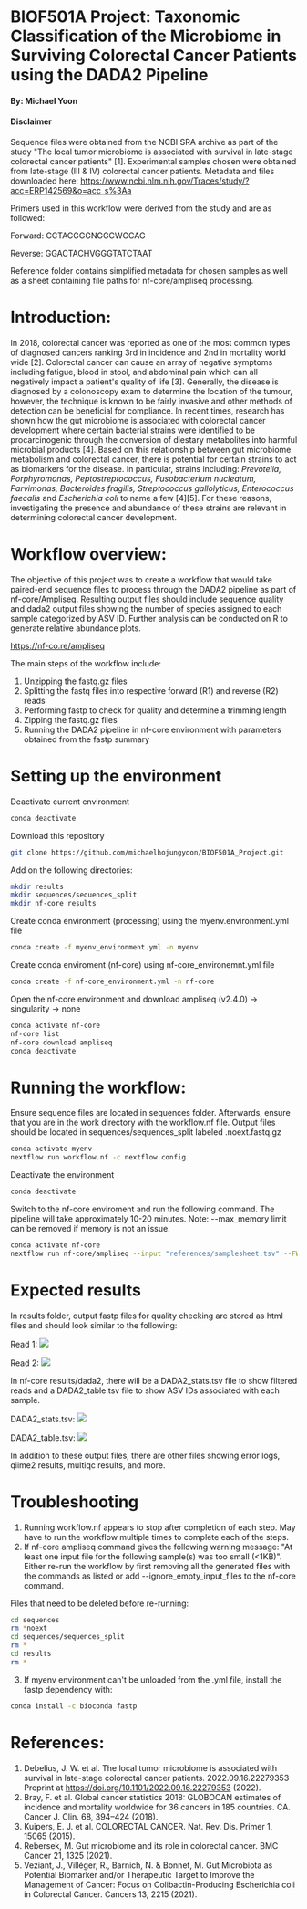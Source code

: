 # BIOF501A Project: Taxonomic Classification of the Microbiome in Surviving Colorectal Cancer Patients using the DADA2 Pipeline

#### By: Michael Yoon

#### Disclaimer
Sequence files were obtained from the NCBI SRA archive as part of the study "The local tumor microbiome is associated with survival in late-stage colorectal cancer patients" [1]. Experimental samples chosen were obtained from late-stage (III & IV) colorectal cancer patients. Metadata and files downloaded here: https://www.ncbi.nlm.nih.gov/Traces/study/?acc=ERP142569&o=acc_s%3Aa

Primers used in this workflow were derived from the study and are as followed:

Forward: CCTACGGGNGGCWGCAG

Reverse: GGACTACHVGGGTATCTAAT

Reference folder contains simplified metadata for chosen samples as well as a sheet containing file paths for nf-core/ampliseq processing.

# Introduction:
In 2018, colorectal cancer was reported as one of the most common types of diagnosed cancers ranking 3rd in incidence and 2nd in mortality world wide [2]. Colorectal cancer can cause an array of negative symptoms including fatigue, blood in stool, and abdominal pain which can all negatively impact a patient's quality of life [3]. Generally, the disease is diagnosed by a colonoscopy exam to determine the location of the tumour, however, the technique is known to be fairly invasive and other methods of detection can be beneficial for compliance. In recent times, research has shown how the gut microbiome is associated with colorectal cancer development where certain bacterial strains were identified to be procarcinogenic through the conversion of diestary metabolites into harmful microbial products [4]. Based on this relationship between gut microbiome metabolism and colorectal cancer, there is potential for certain strains to act as biomarkers for the disease. In particular, strains including: _Prevotella, Porphyromonas, Peptostreptococcus, Fusobacterium nucleatum, Parvimonas, Bacteroides fragilis, Streptococcus gallolyticus, Enterococcus faecalis_ and _Escherichia coli_ to name a few [4][5]. For these reasons, investigating the presence and abundance of these strains are relevant in determining colorectal cancer development.

# Workflow overview:

The objective of this project was to create a workflow that would take paired-end sequence files to process through the DADA2 pipeline as part of nf-core/Ampliseq. Resulting output files should include sequence quality and dada2 output files showing the number of species assigned to each sample categorized by ASV ID. Further analysis can be conducted on R to generate relative abundance plots.

https://nf-co.re/ampliseq

The main steps of the workflow include:
1) Unzipping the fastq.gz files
2) Splitting the fastq files into respective forward (R1) and reverse (R2) reads
3) Performing fastp to check for quality and determine a trimming length
4) Zipping the fastq.gz files
5) Running the DADA2 pipeline in nf-core environment with parameters obtained from the fastp summary

# Setting up the environment

Deactivate current environment
```sh
conda deactivate
```

Download this repository
```sh
git clone https://github.com/michaelhojungyoon/BIOF501A_Project.git
```

Add on the following directories:
```sh
mkdir results
mkdir sequences/sequences_split
mkdir nf-core results
```

Create conda environment (processing) using the myenv.environment.yml file
```sh
conda create -f myenv_environment.yml -n myenv
```

Create conda enviroment (nf-core) using nf-core_environemnt.yml file
```sh
conda create -f nf-core_environment.yml -n nf-core
```

Open the nf-core environment and download ampliseq (v2.4.0) -> singularity -> none
```sh
conda activate nf-core
nf-core list
nf-core download ampliseq
conda deactivate
```

# Running the workflow:
Ensure sequence files are located in sequences folder. Afterwards, ensure that you are in the work directory with the workflow.nf file. Output files should be located in sequences/sequences_split labeled <sequence>.noext.fastq.gz
```sh
conda activate myenv
nextflow run workflow.nf -c nextflow.config
```

Deactivate the environment
```sh
conda deactivate
```

Switch to the nf-core enviroment and run the following command. The pipeline will take approximately 10-20 minutes.
Note: --max_memory limit can be removed if memory is not an issue.
```sh
conda activate nf-core
nextflow run nf-core/ampliseq --input "references/samplesheet.tsv" --FW_primer "CCTACGGGNGGCWGCAG" --RV_primer "GGACTACHVGGGTATCTAAT" --trunclenf 280 --trunclenr 240 --outdir "nf-core results" -profile singularity --max_memory '110.GB' 
```

# Expected results
In results folder, output fastp files for quality checking are stored as html files and should look similar to the following:

Read 1:
![](./figures/ERR10493211_R1_fastp.png)

Read 2:
![](./figures/ERR10493211_R2_fastp.png)

In nf-core results/dada2, there will be a DADA2_stats.tsv file to show filtered reads and a DADA2_table.tsv file to show ASV IDs associated with each sample.

DADA2_stats.tsv:
![](./figures/dada2_stats.png)

DADA2_table.tsv:
![](./figures/dada2_table.png)

In addition to these output files, there are other files showing error logs, qiime2 results, multiqc results, and more.

# Troubleshooting
1) Running workflow.nf appears to stop after completion of each step. May have to run the workflow multiple times to complete each of the steps.
2) If nf-core ampliseq command gives the following warning message: "At least one input file for the following sample(s) was too small (<1KB)". 
Either re-run the workflow by first removing all the generated files with the commands as listed or add --ignore_empty_input_files to the nf-core command. 

Files that need to be deleted before re-running:
```sh
cd sequences
rm *noext
cd sequences/sequences_split
rm *
cd results
rm *
```

3) If myenv environment can't be unloaded from the .yml file, install the fastp dependency with:
```sh
conda install -c bioconda fastp
```

# References:
1. Debelius, J. W. et al. The local tumor microbiome is associated with survival in late-stage colorectal cancer patients. 2022.09.16.22279353 Preprint at https://doi.org/10.1101/2022.09.16.22279353 (2022).
2. Bray, F. et al. Global cancer statistics 2018: GLOBOCAN estimates of incidence and mortality worldwide for 36 cancers in 185 countries. CA. Cancer J. Clin. 68, 394–424 (2018).
3. Kuipers, E. J. et al. COLORECTAL CANCER. Nat. Rev. Dis. Primer 1, 15065 (2015).
4. Rebersek, M. Gut microbiome and its role in colorectal cancer. BMC Cancer 21, 1325 (2021).
5. Veziant, J., Villéger, R., Barnich, N. & Bonnet, M. Gut Microbiota as Potential Biomarker and/or Therapeutic Target to Improve the Management of Cancer: Focus on Colibactin-Producing Escherichia coli in Colorectal Cancer. Cancers 13, 2215 (2021).
